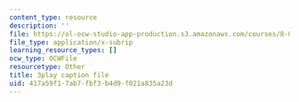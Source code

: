 ```yaml
---
content_type: resource
description: ''
file: https://ol-ocw-studio-app-production.s3.amazonaws.com/courses/8-01sc-classical-mechanics-fall-2016/417a59f17ab7fbf3b4d9f021a835a23d_OwNr82QgkP8.srt
file_type: application/x-subrip
learning_resource_types: []
ocw_type: OCWFile
resourcetype: Other
title: 3play caption file
uid: 417a59f1-7ab7-fbf3-b4d9-f021a835a23d
---
```

